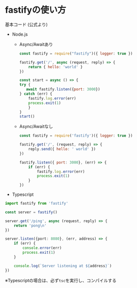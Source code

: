 # fastifyの使い方

基本コード (公式より)
* Node.js
  * Async/Awaitあり
    ```javascript
    const fastify = require("fastify")({ logger: true })

    fastify.get('/', async (request, reply) => {
        return { hello: 'world' }
    })  

    const start = async () => {
    try {
       await fastify.listen({port: 3000})
    } catch (err) {
        fastify.log.error(err)
        process.exit(1)
        }
    }
    start()
    ```
  * Async/Awaitなし
    ```javascript
    const fastify = require('fastify')({ logger: true })

    fastify.get('/', (request, reply) => {
        reply.send({ hello: ' world' })
    })

    fastify.listen({ port: 3000}, (err) => {
        if (err) {
            fastify.log.error(err)
            process.exit(1)
        }
    })
    ```


* Typescript
```typescript
import fastify from 'fastify'

const server = fastify()

server.get('/ping', async (request, reply) => {
    return 'pong\n'
})

server.listen({port: 8080}, (err, address) => {
    if (err) {
        console.error(err)
        process.exit(1)
    } 

    console.log(`Server listening at ${address}`)
})
```

※Typescriptの場合は、必ず`tsc`を実行し、コンパイルする